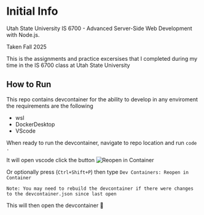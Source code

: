 # Initial Info

Utah State University IS 6700 - Advanced Server-Side Web Development with Node.js.

Taken Fall 2025

This is the assignments and practice excersises that I completed during my time in the IS 6700 class at Utah State University

## How to Run

This repo contains devcontainer for the ability to develop in any enviroment the requirements are the following

- wsl
- DockerDesktop
- VScode

When ready to run the devcontainer, navigate to repo location and run `code .`

It will open vscode click the button ![Reopen in Container](https://img.shields.io/badge/Reopen%20in%20Container-blue?style=for-the-badge)

Or optionally press (`Ctrl+Shift+P`) then type `Dev Containers: Reopen in Container`

    Note: You may need to rebuild the devcontainer if there were changes to the devcontainer.json since last open

This will then open the devcontainer 🥳